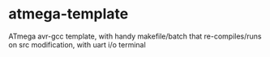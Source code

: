 atmega-template
===============

ATmega avr-gcc template, with handy makefile/batch that re-compiles/runs on src modification, with uart i/o terminal
